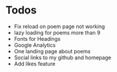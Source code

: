 # Todos

- Fix reload on poem page not working
- lazy loading for poems more than 9
- Fonts for Headings
- Google Analytics
- One landing page about poems
- Social links to my github and homepage
- Add likes feature
